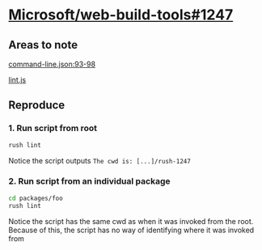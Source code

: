 # [Microsoft/web-build-tools#1247](https://github.com/Microsoft/web-build-tools/issues/1247)

## Areas to note

[command-line.json:93-98](common/config/rush/command-line.json#L93)

[lint.js](common/scripts/lint.js)

## Reproduce

### 1. Run script from root

```sh
rush lint
```

Notice the script outputs `The cwd is: [...]/rush-1247`

### 2. Run script from an individual package

```sh
cd packages/foo
rush lint
```

Notice the script has the same cwd as when it was invoked from the root. Because of this, the script has no way of identifying where it was invoked from

